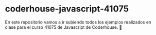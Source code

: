 # coderhouse-javascript-41075

En este repositorio vamos a ir subiendo todos los ejemplos realizados en clase para el curso 41075 de Javascript de Coderhouse. 🚀
